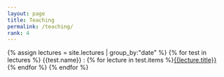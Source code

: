 ```yaml
---
layout: page
title: Teaching
permalink: /teaching/
rank: 4
---
```


{% assign lectures = site.lectures | group_by:"date" %}
{% for test in lectures %}
{{test.name}}
:   {% for lecture in test.items %}<a href="{{lecture.url}}">{{lecture.title}}</a><br>{% endfor %}
{% endfor %}



